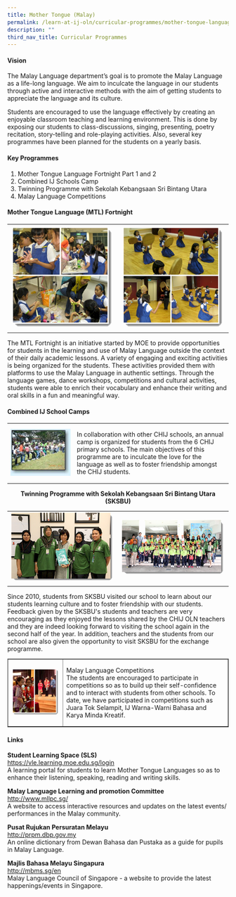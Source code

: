 ```yaml
---
title: Mother Tongue (Malay)
permalink: /learn-at-ij-oln/curricular-programmes/mother-tongue-languages/malay-language/
description: ""
third_nav_title: Curricular Programmes
---
```

<h4><strong>Vision</strong></h4>
<p>The Malay Language department&rsquo;s goal is to promote the Malay Language as a life-long language. We aim to inculcate the language in our students through active and interactive methods with the aim of getting students to appreciate the language and its culture.</p>
<p>Students are encouraged to use the language effectively by creating an enjoyable classroom teaching and learning environment. This is done by exposing our students to class-discussions, singing, presenting, poetry recitation, story-telling and role-playing activities. Also, several key programmes have been planned for the students on a yearly basis.</p>
<h4><strong>Key Programmes</strong></h4>
<ol>
<li>Mother Tongue Language Fortnight Part 1 and 2</li>
<li>Combined IJ Schools Camp</li>
<li>Twinning Programme with Sekolah Kebangsaan Sri Bintang Utara</li>
<li>Malay Language Competitions</li>
</ol>
<h4>Mother Tongue Language (MTL) Fortnight</h4>
<table style="border-collapse: collapse; width: 100%;" border="0">
<tbody>
<tr>
<td style="width: 50%;"><img src="/images/mal1.png"></td>
<td style="width: 50%;"><img src="/images/mal2.png"></td>
</tr>
</tbody>
</table>
<p>The MTL Fortnight is an initiative started by MOE to provide opportunities for students in the learning and use of Malay Language outside the context of their daily academic lessons. A variety of engaging and exciting activities is being organized for the students. These activities provided them with platforms to use the Malay Language in authentic settings. Through the language games, dance workshops, competitions and cultural activities, students were able to enrich their vocabulary and enhance their writing and oral skills in a fun and meaningful way.</p>
<h4>Combined IJ School Camps</h4>
<table style="border-collapse: collapse; width: 100%;" border="0">
<tbody>
<tr>
<td style="width: 30%;"><img src="/images/mal3.jpg"></td>
<td style="width: 70%;"><p>In collaboration with other CHIJ schools, an annual camp is organized for students from the 6 CHIJ primary schools. The main objectives of this programme are to inculcate the love for the language as well as to foster friendship amongst the CHIJ students.</p>
</td>
</tr>
</tbody>
</table>
<p style="text-align: center;"><strong>Twinning Programme with Sekolah Kebangsaan Sri Bintang Utara (SKSBU)</strong></p>
<table style="border-collapse: collapse; width: 100%;" border="0">
<tbody>
<tr>
<td style="width: 50%;"><img src="/images/mal4.png"></td>
<td style="width: 50%;"><img src="/images/mal5.png"></td>
</tr>
</tbody>
</table>
<p>Since 2010, students from SKSBU visited our school to learn about our students learning culture and to foster friendship with our students. Feedback given by the SKSBU's students and teachers are very encouraging as they enjoyed the lessons shared by the CHIJ OLN teachers and they are indeed looking forward to visiting the school again in the second half of the year. In addition, teachers and the students from our school are also given the opportunity to visit SKSBU for the exchange programme.</p>
<table style="border-collapse: collapse; width: 100%;" border="1">
<tbody>
<tr>
<td style="width: 25%;"><img src="/images/mal6.png"></td>
<td style="width: 75%;"><p>Malay Language Competitions<br />The students are encouraged to participate in competitions so as to build up their self-confidence and to interact with students from other schools. To date, we have participated in competitions such as Juara Tok Selampit, IJ Warna-Warni Bahasa and Karya Minda Kreatif.</p>
</td>
</tr>
</tbody>
</table>
<h4><strong>Links</strong></h4>
<p><strong>Student Learning Space (SLS)<br /></strong><a href="https://vle.learning.moe.edu.sg/login" target="_blank" rel="noopener">https://vle.learning.moe.edu.sg/login</a><br />A learning portal for students to learn Mother Tongue Languages so as to enhance their listening, speaking, reading and writing skills.</p>
<p><strong>Malay Language Learning and promotion Committee<br /></strong><a href="https://www.mllpc.sg/" target="_blank" rel="noopener">http://www.mllpc.sg/</a><br />A website to access interactive resources and updates on the latest events/ performances in the Malay community.</p>
<p><strong>Pusat Rujukan Persuratan Melayu<br /></strong><a href="http://prpm.dbp.gov.my/" target="_blank" rel="noopener">http://prpm.dbp.gov.my</a><br />An online dictionary from Dewan Bahasa dan Pustaka as a guide for pupils in Malay Language.</p>
<p><strong>Majlis Bahasa Melayu Singapura<br /></strong><a href="http://mbms.sg/en" target="_blank" rel="noopener">http://mbms.sg/en</a><br />Malay Language Council of Singapore - a website to provide the latest happenings/events in Singapore.</p>